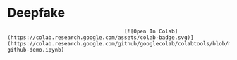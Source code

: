 # Deepfake

                                         [![Open In Colab](https://colab.research.google.com/assets/colab-badge.svg)]  (https://colab.research.google.com/github/googlecolab/colabtools/blob/master/notebooks/colab-github-demo.ipynb)
